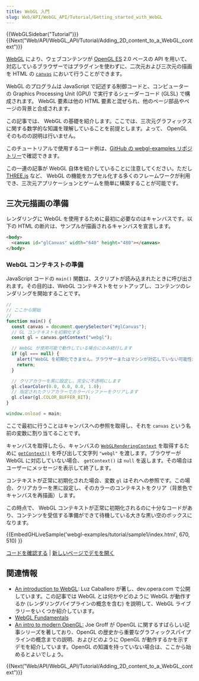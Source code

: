 ```yaml
---
title: WebGL 入門
slug: Web/API/WebGL_API/Tutorial/Getting_started_with_WebGL
---
```


{{WebGLSidebar("Tutorial")}} {{Next("Web/API/WebGL_API/Tutorial/Adding_2D_content_to_a_WebGL_context")}}

[WebGL](/ja/docs/Web/API/WebGL_API) により、ウェブコンテンツが [OpenGL ES](https://www.khronos.org/opengles/) 2.0 ベースの API を用いて、対応しているブラウザーではプラグインを使わずに、二次元および三次元の描画を HTML の [`canvas`](/ja/docs/Web/API/Canvas_API) において行うことができます。

WebGL のプログラムは JavaScript で記述する制御コードと、コンピューターの Graphics Processing Unit (GPU) で実行するシェーダーコード (GLSL) で構成されます。 WebGL 要素は他の HTML 要素と混ぜられ、他のページ部品やページの背景と合成されます。

この記事では、 WebGL の基礎を紹介します。ここでは、三次元グラフィックスに関する数学的な知識を理解していることを前提とします。よって、 OpenGL そのものの説明は行いません。

このチュートリアルで使用するコード例は、[GitHub の webgl-examples リポジトリー](https://github.com/mdn/webgl-examples/tree/gh-pages/tutorial)で確認できます。

この一連の記事が WebGL 自体を紹介していることに注意してください。ただし [THREE.js](https://threejs.org/) など、 WebGL の機能をカプセル化する多くのフレームワークが利用でき、三次元アプリケーションとゲームを簡単に構築することが可能です。

## 三次元描画の準備

レンダリングに WebGL を使用するために最初に必要なのはキャンバスです。以下の HTML の断片は、サンプルが描画されるキャンバスを宣言します。

```html
<body>
  <canvas id="glCanvas" width="640" height="480"></canvas>
</body>
```

### WebGL コンテキストの準備

JavaScript コードの `main()` 関数は、スクリプトが読み込まれたときに呼び出されます。その目的は、WebGL コンテキストをセットアップし、コンテンツのレンダリングを開始することです。

```js
//
// ここから開始
//
function main() {
  const canvas = document.querySelector("#glCanvas");
  // GL コンテキストを初期化する
  const gl = canvas.getContext("webgl");

  // WebGL が使用可能で動作している場合にのみ続行します
  if (gl === null) {
    alert("WebGL を初期化できません。ブラウザーまたはマシンが対応していない可能性があります。");
    return;
  }

  // クリアカラーを黒に設定し、完全に不透明にします
  gl.clearColor(0.0, 0.0, 0.0, 1.0);
  // 指定されたクリアカラーでカラーバッファーをクリアします
  gl.clear(gl.COLOR_BUFFER_BIT);
}

window.onload = main;
```

ここで最初に行うことはキャンバスへの参照を取得し、それを `canvas` という名前の変数に割り当てることです。

キャンバスを取得したら、キャンバスの [`WebGLRenderingContext`](/ja/docs/Web/API/WebGLRenderingContext) を取得するために [`getContext()`](/ja/docs/Web/API/HTMLCanvasElement/getContext) を呼び出して文字列 `"webgl"` を渡します。ブラウザーが WebGL に対応していない場合、 `getContext()` は `null` を返します。その場合はユーザーにメッセージを表示して終了します。

コンテキストが正常に初期化された場合、変数 `gl` はそれへの参照です。この場合、クリアカラーを黒に設定し、そのカラーのコンテキストをクリア（背景色でキャンバスを再描画）します。

この時点で、 WebGL コンテキストが正常に初期化されるのに十分なコードがあり、コンテンツを受信する準備ができて待機している大きな黒い空のボックスになります。

{{EmbedGHLiveSample('webgl-examples/tutorial/sample1/index.html', 670, 510) }}

[コードを確認する](https://github.com/mdn/webgl-examples/tree/gh-pages/tutorial/sample1) | [新しいページでデモを開く](https://mdn.github.io/webgl-examples/tutorial/sample1/)

## 関連情報

- [An introduction to WebGL](https://dev.opera.com/articles/introduction-to-webgl-part-1/): Luz Caballero が著し、dev.opera.com で公開しています。この記事では WebGL とは何かやどのように WebGL が動作するか (レンダリングパイプラインの概念を含む) を説明して、WebGL ライブラリーをいくつか紹介しています。
- [WebGL Fundamentals](https://webglfundamentals.org/)
- [An intro to modern OpenGL:](https://duriansoftware.com/joe/An-intro-to-modern-OpenGL.-Table-of-Contents.html) Joe Groff が OpenGL に関するすばらしい記事シリーズを著しており、OpenGL の歴史から重要なグラフィックスパイプラインの概念までの説明、およびどのように OpenGL が動作するかを示すデモを紹介しています。OpenGL の知識を持っていない場合は、ここから始めるとよいでしょう。

{{Next("Web/API/WebGL_API/Tutorial/Adding_2D_content_to_a_WebGL_context")}}
